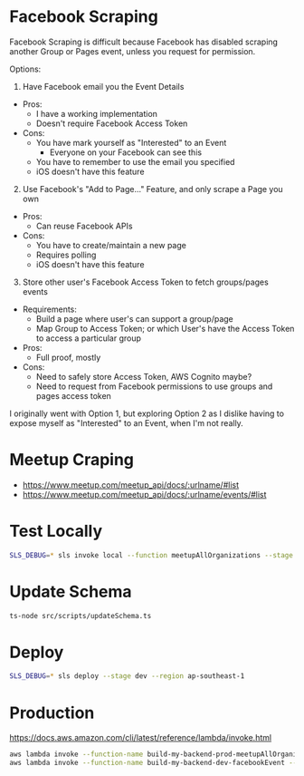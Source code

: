 # Facebook Scraping

Facebook Scraping is difficult because Facebook has disabled scraping another Group or Pages event, unless you request for permission.

Options:
1. Have Facebook email you the Event Details
  - Pros:
    - I have a working implementation
    - Doesn't require Facebook Access Token
  - Cons:
    - You have mark yourself as "Interested" to an Event
      - Everyone on your Facebook can see this
    - You have to remember to use the email you specified
    - iOS doesn't have this feature
2. Use Facebook's "Add to Page..." Feature, and only scrape a Page you own
  - Pros:
    - Can reuse Facebook APIs
  - Cons:
    - You have to create/maintain a new page
    - Requires polling
    - iOS doesn't have this feature
3. Store other user's Facebook Access Token to fetch groups/pages events
  - Requirements:
    - Build a page where user's can support a group/page
    - Map Group to Access Token; or which User's have the Access Token to access a particular group
  - Pros:
    - Full proof, mostly
  - Cons:
    - Need to safely store Access Token, AWS Cognito maybe?
    - Need to request from Facebook permissions to use groups and pages access token

I originally went with Option 1, but exploring Option 2 as I dislike having to expose myself as "Interested" to an Event, when I'm not really.

# Meetup Craping

- https://www.meetup.com/meetup_api/docs/:urlname/#list
- https://www.meetup.com/meetup_api/docs/:urlname/events/#list

# Test Locally

```sh
SLS_DEBUG=* sls invoke local --function meetupAllOrganizations --stage dev --region ap-southeast-1
```

# Update Schema

```sh
ts-node src/scripts/updateSchema.ts
```

# Deploy

```sh
SLS_DEBUG=* sls deploy --stage dev --region ap-southeast-1
```

# Production

https://docs.aws.amazon.com/cli/latest/reference/lambda/invoke.html

```sh
aws lambda invoke --function-name build-my-backend-prod-meetupAllOrganizations /dev/stdout
aws lambda invoke --function-name build-my-backend-dev-facebookEvent --payload '{"body":"{\"id\":\"2202484380027712\",\"region\":\"kl\"}"}' /dev/stdout
```
